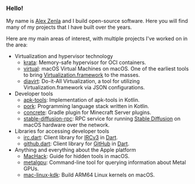 ### Hello!

My name is [Alex Zenla](https://www.linkedin.com/in/azenla/) and I build open-source software. Here you will find many of my projects that I have built over the years.

Here are my main areas of interest, with multiple projects I've worked on in the area:

- Virtualization and hypervisor technology
  - [krata](https://github.com/edera-dev/krata): Memory-safe hypervisor for OCI containers.
  - [virtual](https://github.com/azenla/virtual): macOS Virtual Machines on macOS. One of the earliest tools to bring [Virtualization.framework](https://developer.apple.com/documentation/virtualization) to the masses.
  - [diavirt](https://github.com/GayPizzaSpecifications/diavirt): Do-it-All Virtualization, a tool for utilizing Virtualization.framework via JSON configurations.
- Developer tools
  - [apk-tools](https://github.com/azenla/apk-tools): Implementation of apk-tools in Kotlin.
  - [pork](https://github.com/GayPizzaSpecifications/pork): Programming language stack written in Kotlin.
  - [concrete](https://github.com/GayPizzaSpecifications/concrete): Gradle plugin for Minecraft Server plugins.
  - [stable-diffusion-rpc](https://github.com/GayPizzaSpecifications/stable-diffusion-rpc): RPC service for running [Stable Diffusion](https://en.wikipedia.org/wiki/Stable_Diffusion) on macOS hardware over the network.
- Libraries for accessing developer tools
  - [irc.dart](https://github.com/GayPizzaSpecifications/irc.dart): Client library for [IRCv3](https://ircv3.net) in [Dart](https://dart.dev).
  - [github.dart](https://github.com/SpinlockLabs/github.dart): Client library for [GitHub](https://github.com) in [Dart](https://dart.dev).
- Anything and everything about the Apple platform
  - [MacHack](https://github.com/azenla/MacHack): Guide for hidden tools in macOS.
  - [metalgpu](https://github.com/GayPizzaSpecifications/metalgpu): Command-line tool for querying information about Metal GPUs.
  - [mac-linux-kdk](https://github.com/GayPizzaSpecifications/mac-linux-kdk): Build ARM64 Linux kernels on macOS.
